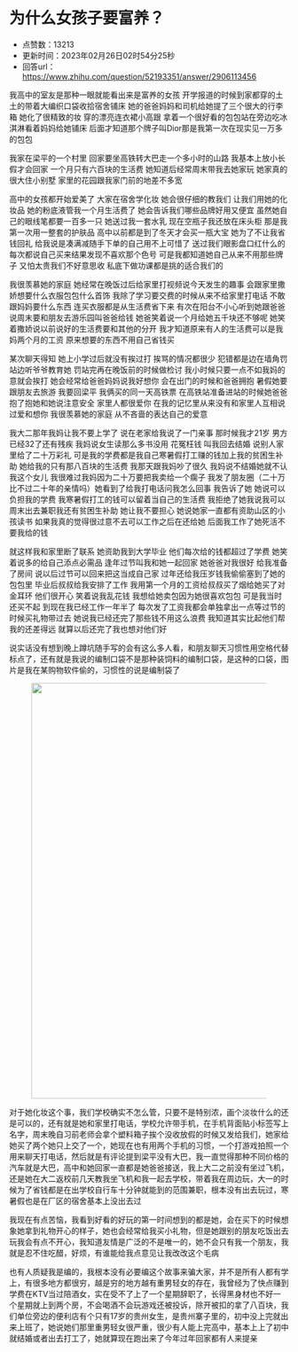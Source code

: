 # 为什么女孩子要富养？
- 点赞数：13213
- 更新时间：2023年02月26日02时54分25秒
- 回答url：https://www.zhihu.com/question/52193351/answer/2906113456
<body>
 <p data-pid="IKKH9NzU">我高中的室友是那种一眼就能看出来是富养的女孩 开学报道的时候到家都穿的土土的带着大编织口袋收拾宿舍铺床 她的爸爸妈妈和司机给她提了三个很大的行李箱 她化了很精致的妆 穿的漂亮连衣裙小高跟 拿着一个很好看的包包站在旁边吃冰淇淋看着妈妈给她铺床 后面才知道那个牌子叫Dior那是我第一次在现实见一万多的包包</p>
 <p data-pid="3vVnM5fx">我家在梁平的一个村里 回家要坐高铁转大巴走一个多小时的山路 我基本上放小长假才会回家 一个月只有六百块的生活费 她知道后经常周末带我去她家玩 她家真的很大住小别墅 家里的花园跟我家门前的地差不多宽</p>
 <p data-pid="kIsKZiPh">高中的女孩都开始爱美了 大家在宿舍学化妆 她会很仔细的教我们 让我们用她的化妆品 她的粉底液管我一个月生活费了 她会告诉我们哪些品牌好用又便宜 虽然她自己的眼线笔都要一百多一只 她送过我一套水乳 现在空瓶子我还放在床头柜 那是我第一次用一整套的护肤品 高中以前都是到了冬天才会买一瓶大宝 她为了不让我省钱回礼 给我说是凑满减随手下单的自己用不上可惜了 送过我们眼影盘口红什么的 每次都说自己买来结果发现不喜欢那个色号 可是我都知道她自己从来不用那些牌子 又怕太贵我们不好意思收 私底下做功课都是挑的适合我们的</p>
 <p data-pid="_fzezbEO">我很羡慕她的家庭 她经常在晚饭过后给家里打视频说今天发生的趣事 会跟家里撒娇想要什么衣服包包什么首饰 我除了学习要交费的时候从来不给家里打电话 不敢跟妈妈要什么东西 连买衣服都是从生活费省下来 有次在阳台不小心听到她跟爸爸说周末要和朋友去游乐园叫爸爸给钱 她爸笑着说一个月给她五千块还不够呢 她笑着撒娇说以前说好的生活费要和其他的分开 我才知道原来有人的生活费可以是我妈两个月的工资 原来想要的东西不用自己省钱买</p>
 <p data-pid="uClxH-nQ">某次聊天得知 她上小学过后就没有挨过打 挨骂的情况都很少 犯错都是边在墙角罚站边听爷爷教育她 罚站完再在晚饭前的时候做检讨 我小时候只要一点不如我妈的意就会挨打 她会经常给爸爸妈妈说我好想你 会在出门的时候和爸爸拥抱 暑假她要跟朋友去旅游 我要回梁平 我俩买的同一天高铁票 在高铁站准备进站的时候她爸爸抱了抱她和她说注意安全 家里人都很爱你 在我的记忆里从来没有和家里人互相说过爱和想你 我很羡慕她的家庭 从不吝啬的表达自己的爱意</p>
 <p data-pid="zhi8ipN9">我大二那年我妈让我不要上学了 说在老家给我说了一门亲事 那时候我才21岁 男方已经32了还有残疾 我妈说女生读那么多书没用 花冤枉钱 叫我回去结婚 说别人家里给了二十万彩礼 可是我的学费都是我自己寒暑假打工赚的钱加上我的贫困生补助 她给我的只有那八百块的生活费 我那天跟我妈吵了很久 我妈说不结婚她就不认我这个女儿 我很难过我妈因为二十万要把我卖给一个瘸子 我发了朋友圈（二十万比不过二十年的亲情吗）她看到了给我打电话问我怎么回事 我告诉了她 她说可以负担我的学费 我寒暑假打工的钱可以留着当自己的生活费 我拒绝了她我说我可以周末出去兼职我还有贫困生补助 她让我不要担心 她说她家一直都有资助山区的小孩读书 如果我真的觉得很过意不去可以工作之后在还给她 后面我工作了她死活不要我给的钱</p>
 <p data-pid="aW8smbSO">就这样我和家里断了联系 她资助我到大学毕业 他们每次给的钱都超过了学费 她笑着说多的给自己添点必需品 逢年过节叫我和她一起回家 她爸爸对我很好 给我准备了房间 说以后过节可以回来把这当成自己家 过年还给我压岁钱我偷偷塞到了她的包包里 毕业后叔叔给我安排了工作 我用第一个月的工资给叔叔买了烟给她买了对金耳环 他们很开心 笑着说我乱花钱 我想给她卖包因为她很喜欢包包 可是我当时还买不起 到现在我已经工作一年半了 每次发了工资我都会单独拿出一点等过节的时候买礼物带过去 她说我已经还完了那些钱不用这么浪费 我知道其实比起他们帮我的还差得远 就算以后还完了我也想对他们好</p>
 <p data-pid="jp6dir9b">说实话没有想到晚上蹲坑随手写的会有这么多人看，和朋友聊天习惯性用空格代替标点了，还有就是我说的编制口袋不是那种装饲料的编制口袋，是这种的口袋，图片是我在某购物软件偷的，习惯性的说是编制袋了</p>
 <figure data-size="normal">
  <img src="https://picx.zhimg.com/50/v2-2058b1952af449b557f876e5d26cc475_720w.jpg?source=1940ef5c" data-rawwidth="750" data-rawheight="750" data-size="normal" data-original-token="v2-8687a220ce4eb3e7fcd8488c195102e1" data-default-watermark-src="https://picx.zhimg.com/50/v2-2058b1952af449b557f876e5d26cc475_720w.jpg?source=1940ef5c" class="origin_image zh-lightbox-thumb" width="750" data-original="https://picx.zhimg.com/v2-2058b1952af449b557f876e5d26cc475_r.jpg?source=1940ef5c">
 </figure>
 <p data-pid="4mTZBMO9">对于她化妆这个事，我们学校确实不怎么管，只要不是特别浓，画个淡妆什么的还是可以的，还有就是她和家里打电话，学校允许带手机，在手机背面贴小标签写上名字，周末晚自习前老师会拿个塑料箱子挨个没收放假的时候又发给我们，她家给她买了两个她只上交了一个，她现在也有用两个手机的习惯，一个打游戏拍照一个用来聊天打电话，然后就是有评论提到梁平没有大巴，我一直觉得那种不同价格的汽车就是大巴，高中和她回家一直都是她爸爸接送，我上大二之前没有坐过飞机，还是她在大二返校前几天教我坐飞机和我一起去学校，带着我在周边玩，大一的时候为了省钱都是在出学校自行车十分钟就能到的范围兼职，根本没有出去玩过，寒暑假也是在厂区的宿舍基本上没出去过</p>
 <p data-pid="_4OShnwy">我现在有点苦恼，我看到好看的好玩的第一时间想到的都是她，会在买下的时候想象她拿到礼物开心的样子，她也会经常给我买小礼物，但是她跟别的朋友吃饭出去玩我会有点不开心，我知道友情是广泛的不是唯一的，她不会只有我一个朋友，我就是忍不住吃醋，好烦，有谁能给我点意见让我改改这个毛病</p>
 <p data-pid="C3YusVWI">也有人质疑我是编的，我根本没有必要编这个故事来骗大家，并不是所有人都有学上，有很多地方都很穷，越是穷的地方越有重男轻女的存在，我曾经为了快点赚到学费在KTV当过陪酒女，实在受不了上了一个星期辞职了，长得黑身材也不好一个星期就上到两个房，不会喝酒不会玩游戏还被投诉，除开被扣的拿了八百块，我们单位旁边的便利店有个只有17岁的贵州女生，是贵州寨子里的，初中没上完就出来上班了，她说她们那里重男轻女很严重，很少有人能上完高中，基本上上了初中就结婚或者出去打工了，她就算现在跑出来了今年过年回家都有人来提亲</p>
</body>